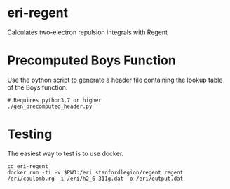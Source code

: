 # eri-regent
Calculates two-electron repulsion integrals with Regent

# Precomputed Boys Function
Use the python script to generate a header file containing the lookup table of the Boys function.

```
# Requires python3.7 or higher
./gen_precomputed_header.py
```

# Testing
The easiest way to test is to use docker.

```
cd eri-regent
docker run -ti -v $PWD:/eri stanfordlegion/regent regent /eri/coulomb.rg -i /eri/h2_6-311g.dat -o /eri/output.dat
```
